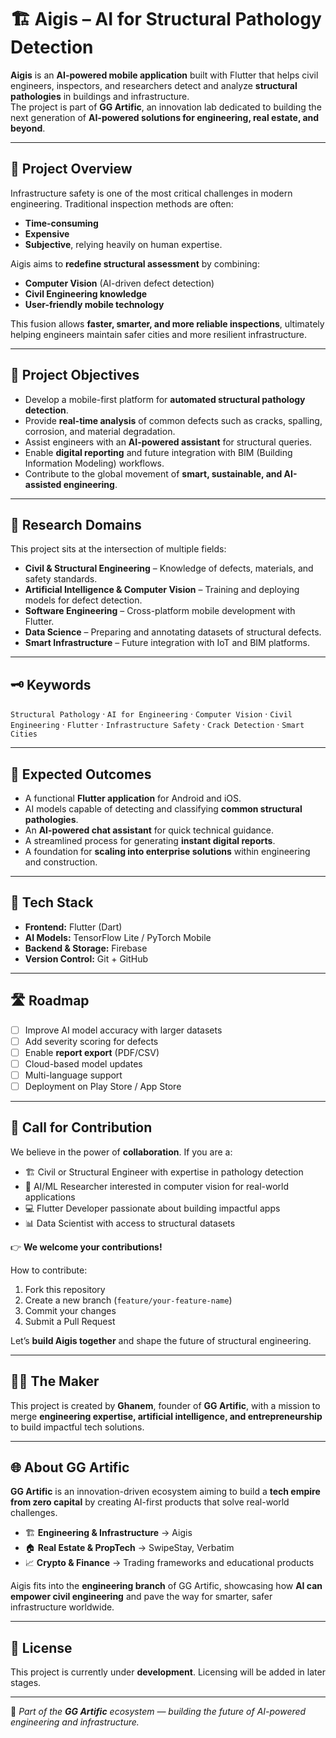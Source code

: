 # 🏗️ Aigis – AI for Structural Pathology Detection

**Aigis** is an **AI-powered mobile application** built with Flutter that helps civil engineers, inspectors, and researchers detect and analyze **structural pathologies** in buildings and infrastructure.  
The project is part of **GG Artific**, an innovation lab dedicated to building the next generation of **AI-powered solutions for engineering, real estate, and beyond**.

---

## 📖 Project Overview
Infrastructure safety is one of the most critical challenges in modern engineering. Traditional inspection methods are often:
- **Time-consuming**
- **Expensive**
- **Subjective**, relying heavily on human expertise.

Aigis aims to **redefine structural assessment** by combining:
- **Computer Vision** (AI-driven defect detection)  
- **Civil Engineering knowledge**  
- **User-friendly mobile technology**  

This fusion allows **faster, smarter, and more reliable inspections**, ultimately helping engineers maintain safer cities and more resilient infrastructure.

---

## 🎯 Project Objectives
- Develop a mobile-first platform for **automated structural pathology detection**.  
- Provide **real-time analysis** of common defects such as cracks, spalling, corrosion, and material degradation.  
- Assist engineers with an **AI-powered assistant** for structural queries.  
- Enable **digital reporting** and future integration with BIM (Building Information Modeling) workflows.  
- Contribute to the global movement of **smart, sustainable, and AI-assisted engineering**.

---

## 🔬 Research Domains
This project sits at the intersection of multiple fields:  
- **Civil & Structural Engineering** – Knowledge of defects, materials, and safety standards.  
- **Artificial Intelligence & Computer Vision** – Training and deploying models for defect detection.  
- **Software Engineering** – Cross-platform mobile development with Flutter.  
- **Data Science** – Preparing and annotating datasets of structural defects.  
- **Smart Infrastructure** – Future integration with IoT and BIM platforms.  

---

## 🗝️ Keywords
`Structural Pathology` · `AI for Engineering` · `Computer Vision` · `Civil Engineering` · `Flutter` · `Infrastructure Safety` · `Crack Detection` · `Smart Cities`  

---

## 📌 Expected Outcomes
- A functional **Flutter application** for Android and iOS.  
- AI models capable of detecting and classifying **common structural pathologies**.  
- An **AI-powered chat assistant** for quick technical guidance.  
- A streamlined process for generating **instant digital reports**.  
- A foundation for **scaling into enterprise solutions** within engineering and construction.  

---

## 📂 Tech Stack
- **Frontend:** Flutter (Dart)  
- **AI Models:** TensorFlow Lite / PyTorch Mobile  
- **Backend & Storage:** Firebase  
- **Version Control:** Git + GitHub  

---

## 🛣️ Roadmap
- [ ] Improve AI model accuracy with larger datasets  
- [ ] Add severity scoring for defects  
- [ ] Enable **report export** (PDF/CSV)  
- [ ] Cloud-based model updates  
- [ ] Multi-language support  
- [ ] Deployment on Play Store / App Store  

---

## 📢 Call for Contribution
We believe in the power of **collaboration**. If you are a:  
- 🏗️ Civil or Structural Engineer with expertise in pathology detection  
- 🤖 AI/ML Researcher interested in computer vision for real-world applications  
- 💻 Flutter Developer passionate about building impactful apps  
- 📊 Data Scientist with access to structural datasets  

👉 **We welcome your contributions!**  

How to contribute:  
1. Fork this repository  
2. Create a new branch (`feature/your-feature-name`)  
3. Commit your changes  
4. Submit a Pull Request  

Let’s **build Aigis together** and shape the future of structural engineering.  

---

## 🧑‍💻 The Maker
This project is created by **Ghanem**, founder of **GG Artific**, with a mission to merge **engineering expertise, artificial intelligence, and entrepreneurship** to build impactful tech solutions.  

---

## 🌐 About GG Artific
**GG Artific** is an innovation-driven ecosystem aiming to build a **tech empire from zero capital** by creating AI-first products that solve real-world challenges.  
- 🏗️ **Engineering & Infrastructure** → Aigis  
- 🏠 **Real Estate & PropTech** → SwipeStay, Verbatim  
- 📈 **Crypto & Finance** → Trading frameworks and educational products  

Aigis fits into the **engineering branch** of GG Artific, showcasing how **AI can empower civil engineering** and pave the way for smarter, safer infrastructure worldwide.  

---

## 📜 License
This project is currently under **development**. Licensing will be added in later stages.  

---

🚀 *Part of the **GG Artific** ecosystem — building the future of AI-powered engineering and infrastructure.*
